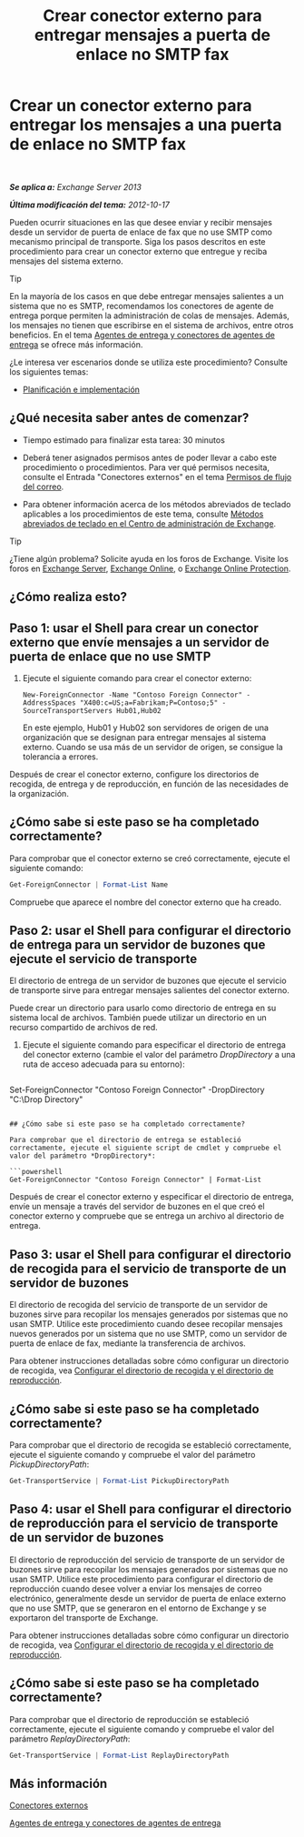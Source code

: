 ﻿---
title: 'Crear conector externo para entregar mensajes a puerta de enlace no SMTP fax'
TOCTitle: Crear un conector externo para entregar los mensajes a una puerta de enlace no SMTP fax
ms:assetid: 589db487-3c4c-409a-92e3-c78dd8f639b6
ms:mtpsurl: https://technet.microsoft.com/es-es/library/JJ710163(v=EXCHG.150)
ms:contentKeyID: 49895644
ms.date: 05/22/2018
mtps_version: v=EXCHG.150
ms.translationtype: MT
---

# Crear un conector externo para entregar los mensajes a una puerta de enlace no SMTP fax

 

_**Se aplica a:** Exchange Server 2013_

_**Última modificación del tema:** 2012-10-17_

Pueden ocurrir situaciones en las que desee enviar y recibir mensajes desde un servidor de puerta de enlace de fax que no use SMTP como mecanismo principal de transporte. Siga los pasos descritos en este procedimiento para crear un conector externo que entregue y reciba mensajes del sistema externo.


> [!TIP]
> En la mayoría de los casos en que debe entregar mensajes salientes a un sistema que no es SMTP, recomendamos los conectores de agente de entrega porque permiten la administración de colas de mensajes. Además, los mensajes no tienen que escribirse en el sistema de archivos, entre otros beneficios. En el tema <A href="delivery-agents-and-delivery-agent-connectors-exchange-2013-help.md">Agentes de entrega y conectores de agentes de entrega</A> se ofrece más información.



¿Le interesa ver escenarios donde se utiliza este procedimiento? Consulte los siguientes temas:

  - [Planificación e implementación](planning-and-deployment-for-exchange-2013-installation-instructions.md)

## ¿Qué necesita saber antes de comenzar?

  - Tiempo estimado para finalizar esta tarea: 30 minutos

  - Deberá tener asignados permisos antes de poder llevar a cabo este procedimiento o procedimientos. Para ver qué permisos necesita, consulte el Entrada "Conectores externos" en el tema [Permisos de flujo del correo](mail-flow-permissions-exchange-2013-help.md).

  - Para obtener información acerca de los métodos abreviados de teclado aplicables a los procedimientos de este tema, consulte [Métodos abreviados de teclado en el Centro de administración de Exchange](keyboard-shortcuts-in-the-exchange-admin-center-exchange-online-protection-help.md).


> [!TIP]
> ¿Tiene algún problema? Solicite ayuda en los foros de Exchange. Visite los foros en <A href="https://go.microsoft.com/fwlink/p/?linkid=60612">Exchange Server</A>, <A href="https://go.microsoft.com/fwlink/p/?linkid=267542">Exchange Online</A>, o <A href="https://go.microsoft.com/fwlink/p/?linkid=285351">Exchange Online Protection</A>.



## ¿Cómo realiza esto?

## Paso 1: usar el Shell para crear un conector externo que envíe mensajes a un servidor de puerta de enlace que no use SMTP

1.  Ejecute el siguiente comando para crear el conector externo:
    
        New-ForeignConnector -Name "Contoso Foreign Connector" -AddressSpaces "X400:c=US;a=Fabrikam;P=Contoso;5" -SourceTransportServers Hub01,Hub02
    
    En este ejemplo, Hub01 y Hub02 son servidores de origen de una organización que se designan para entregar mensajes al sistema externo. Cuando se usa más de un servidor de origen, se consigue la tolerancia a errores.

Después de crear el conector externo, configure los directorios de recogida, de entrega y de reproducción, en función de las necesidades de la organización.

## ¿Cómo sabe si este paso se ha completado correctamente?

Para comprobar que el conector externo se creó correctamente, ejecute el siguiente comando:

```powershell
Get-ForeignConnector | Format-List Name
```

Compruebe que aparece el nombre del conector externo que ha creado.

## Paso 2: usar el Shell para configurar el directorio de entrega para un servidor de buzones que ejecute el servicio de transporte

El directorio de entrega de un servidor de buzones que ejecute el servicio de transporte sirve para entregar mensajes salientes del conector externo.

Puede crear un directorio para usarlo como directorio de entrega en su sistema local de archivos. También puede utilizar un directorio en un recurso compartido de archivos de red.

1.  Ejecute el siguiente comando para especificar el directorio de entrega del conector externo (cambie el valor del parámetro *DropDirectory* a una ruta de acceso adecuada para su entorno):
    
    ```powershell
Set-ForeignConnector "Contoso Foreign Connector" -DropDirectory "C:\Drop Directory"
```

## ¿Cómo sabe si este paso se ha completado correctamente?

Para comprobar que el directorio de entrega se estableció correctamente, ejecute el siguiente script de cmdlet y compruebe el valor del parámetro *DropDirectory*:

```powershell
Get-ForeignConnector "Contoso Foreign Connector" | Format-List
```

Después de crear el conector externo y especificar el directorio de entrega, envíe un mensaje a través del servidor de buzones en el que creó el conector externo y compruebe que se entrega un archivo al directorio de entrega.

## Paso 3: usar el Shell para configurar el directorio de recogida para el servicio de transporte de un servidor de buzones

El directorio de recogida del servicio de transporte de un servidor de buzones sirve para recopilar los mensajes generados por sistemas que no usan SMTP. Utilice este procedimiento cuando desee recopilar mensajes nuevos generados por un sistema que no use SMTP, como un servidor de puerta de enlace de fax, mediante la transferencia de archivos.

Para obtener instrucciones detalladas sobre cómo configurar un directorio de recogida, vea [Configurar el directorio de recogida y el directorio de reproducción](configure-the-pickup-directory-and-the-replay-directory-exchange-2013-help.md).

## ¿Cómo sabe si este paso se ha completado correctamente?

Para comprobar que el directorio de recogida se estableció correctamente, ejecute el siguiente comando y compruebe el valor del parámetro *PickupDirectoryPath*:

```powershell
Get-TransportService | Format-List PickupDirectoryPath
```

## Paso 4: usar el Shell para configurar el directorio de reproducción para el servicio de transporte de un servidor de buzones

El directorio de reproducción del servicio de transporte de un servidor de buzones sirve para recopilar los mensajes generados por sistemas que no usan SMTP. Utilice este procedimiento para configurar el directorio de reproducción cuando desee volver a enviar los mensajes de correo electrónico, generalmente desde un servidor de puerta de enlace externo que no use SMTP, que se generaron en el entorno de Exchange y se exportaron del transporte de Exchange.

Para obtener instrucciones detalladas sobre cómo configurar un directorio de recogida, vea [Configurar el directorio de recogida y el directorio de reproducción](configure-the-pickup-directory-and-the-replay-directory-exchange-2013-help.md).

## ¿Cómo sabe si este paso se ha completado correctamente?

Para comprobar que el directorio de reproducción se estableció correctamente, ejecute el siguiente comando y compruebe el valor del parámetro *ReplayDirectoryPath*:

```powershell
Get-TransportService | Format-List ReplayDirectoryPath
```

## Más información

[Conectores externos](foreign-connectors-exchange-2013-help.md)

[Agentes de entrega y conectores de agentes de entrega](delivery-agents-and-delivery-agent-connectors-exchange-2013-help.md)

